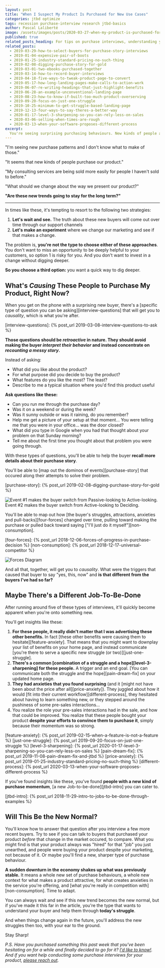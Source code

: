 ```yaml
---
layout: post
title: "When I Suspect My Product Is Purchased for New Use Cases"
categories: jtbd optimize
tags: recession purchase-interview research jtbd-basics
author: Pascal Laliberté
image: /assets/images/posts/2020-03-27-when-my-product-is-purchased-for-new-use-cases.jpg
published: true
related_posts_heading: For tips on purchase interviews, understanding your buyer, and adjusting your pitch, here are some articles I hope will come at the good time
related_posts:
  - 2019-03-29-how-to-select-buyers-for-purchase-story-interviews
  - 2019-01-04-expensive-pair-of-boots
  - 2019-01-25-industry-standard-pricing-no-such-thing
  - 2019-02-08-digging-purchase-story-for-gold
  - 2019-03-01-two-ebooks-purchased-together
  - 2019-03-14-how-to-record-buyer-interviews
  - 2019-04-18-five-ways-to-tweak-product-page-to-convert
  - 2019-05-17-how-long-landing-pages-make-calls-to-action-work
  - 2019-06-07-re-writing-headings-that-just-highlight-benefits
  - 2019-06-28-an-example-unconventional-landing-page
  - 2019-08-23-how-to-know-if-built-too-much-product-overserving
  - 2019-09-20-focus-on-just-one-struggle
  - 2019-10-25-minimum-to-get-struggle-based-landing-page
  - 2019-12-13-four-ways-to-say-theres-a-better-way
  - 2020-01-17-level-3-sharpening-so-you-can-rely-less-on-sales
  - 2020-03-06-selling-when-times-are-rough
  - 2020-03-13-when-your-software-proposes-different-process
excerpt:
  You're seeing surprising purchasing behaviours. New kinds of people are buying what you sell. To pull on that string without too much effort, considering calling some recent buyers to get their purchase story.
---
```


"I'm seeing new purchase patterns and I don't know what to make of those."

"It seems that new kinds of people purchase our product."

"My consulting services are being sold more easily for people I haven't sold to before."

"What should we change about the way we present our product?"

**"Are these new trends going to stay for the long term?"**

---

In times like these, it's tempting to resort to the following two strategies:

1. **Let's wait and see.** The truth about these new buyers will come out over time through our support channels
2. **Let's make an experiment** where we change our marketing and see if that makes a change.

The problem is, **you're not the type to choose either of these approaches**. You don't want to miss an opportunity to be deeply helpful to your customers, so option 1 is risky for you. And you don't want to invest in a change without digging deeper.

**So you choose a third option:** you want a quick way to dig deeper.

## What's _Causing_ These People to Purchase My Product, Right Now?

When you get on the phone with a surprising new buyer, there's a [specific type of question you can be asking][interview-questions] that will get you to _causality_, which is what you're after.

[interview-questions]: {% post_url 2019-03-08-interview-questions-to-ask %}

**Those questions should be _retroactive_ in nature. They should avoid making the buyer _interpret their behavior_ and instead concentrate on _recounting a messy story_.**

Instead of asking:

* What did you like about the product?
* For what purpose did you decide to buy the product?
* What features do you like the most? The least?
* Describe to me a typical situation where you'd find this product useful

**Ask questions like these:**

* Can you run me through the purchase day?
* Was it on a weekend or during the week?
* Was it sunny outside or was it raining, do you remember?
* Help me get a picture of your setup at that moment... You were telling me that you were in your office… was the door closed?
* What did you type in Google when you had that thought about your problem on that Sunday morning?
* Tell me about the first time you thought about that problem you were going through.

With these types of questions, you'll be able to help the buyer **recall more details about their purchase story**.

You'll be able to [map out the dominos of events][purchase-story] that occured along their attempts to solve their problem.

[purchase-story]: {% post_url 2019-02-08-digging-purchase-story-for-gold %}

![Event #1 makes the buyer switch from Passive-looking to Active-looking. Event #2 makes the buyer switch from Active-looking to Deciding.](/assets/images/posts/2019-02-08-digging-purchase-story-for-gold-02.svg)

You'll be able to map out how [the buyer's struggles, attractions, anxieties and pull-backs][four-forces] changed over time, pulling toward making the purchase or pulled back toward saying ["I'll just do it myself"][non-consumption].

[four-forces]: {% post_url 2018-12-06-forces-of-progress-in-purchase-decision %}
[non-consumption]: {% post_url 2018-12-17-universal-competitor %}

![Forces Diagram](/assets/images/posts/2018-12-06-forces-of-progress-diagram-01.svg)

And all that, together, will get you to _causality_. What were the triggers that caused that buyer to say "yes, this, now" and **is that different from the buyers I've had so far?**

## Maybe There's a Different Job-To-Be-Done

After running around five of these types of interviews, it'll quickly become apparent when you're onto something new.

You'll get insights like these:

1. **For these people, it really didn't matter that I was advertising these other benefits.** In fact [these other benefits were causing them to hesitate][feature-anxiety]. That means that you might want to downplay your list of benefits on your home page, and instead communicate [you're there to serve a specific new struggle (or two)][just-one-struggle].
2. **There's a common [combination of a struggle and a hope][level-3-sharpening] for these people.** A trigger and an end goal. [You can communicate both the struggle and the hope][pain-dream-fix] on your updated home page.
3. **They had anxieties that you found surprising** (and it [might not have been about the price after all][price-anxiety]). They juggled about how it would [fit into their current workflow][different-process], they hesitated about having to learn something new, or they stepped around the pushiness of some pre-sales interactions...
4. You realize the role your pre-sales interactions had in the sale, and how that could be improved. You realize that these people bought your product **despite your efforts to convince them to purchase it**, simply because their momentum was so strong.

[feature-anxiety]: {% post_url 2019-02-15-when-a-feature-is-not-a-feature %}
[just-one-struggle]: {% post_url 2019-09-20-focus-on-just-one-struggle %}
[level-3-sharpening]: {% post_url 2020-01-17-level-3-sharpening-so-you-can-rely-less-on-sales %}
[pain-dream-fix]: {% post_url 2019-11-08-pain-dream-fix-and-jtbd %}
[price-anxiety]: {% post_url 2019-01-25-industry-standard-pricing-no-such-thing %}
[different-process]: {% post_url 2020-03-13-when-your-software-proposes-different-process %}

If you've found insights like these, you've found **people with a new kind of purchase momentum**, [a new Job-to-be-done][jtbd-intro] you can cater to.

[jtbd-intro]: {% post_url 2018-11-29-intro-to-jobs-to-be-done-through-examples %}

## Will This Be the New Normal?

You'll know how to answer that question after you interview a few more recent buyers. Try to see if you can talk to buyers that purchased your product _before_ that change in the market occured, to compare. What you might find is that your product always was "hired" for that "job" you just unearthed, and people were buying your product despite your marketing, not because of it. Or maybe you'll find a new, sharper type of purchase behaviour.

**A sudden downturn in the economy shakes up what was previously stable.** It means a whole new set of purchase behaviours, a whole new context for what makes a product attractive, for what creates anxieties in the service you're offering, and [what you're really in competition with][non-consumption]. Time to adapt.

You can always wait and see if this new trend becomes the new normal, but if you've made it this far in the article, you're the type that wants to understand your buyer and help them through **today's struggle**.

And when things change again in the future, you'll address the new struggles then too, with your ear to the ground.

Stay Sharp!

_P.S. Have you purchased something this past week that you've been hesitating on for a while and finally decided to go for it? [I'd like to know!](/your-purchase-story). And if you want help conducting some purchase interviews for your product, [please reach out](mailto:pascal@hey.com)._
